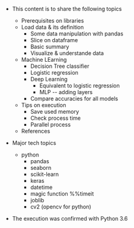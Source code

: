 - This content is to share the following topics
    - Prerequisites on libraries
    - Load data & its definition
        - Some data manipulation with pandas
        - Slice on dataframe
        - Basic summary
        - Visualize & understande data
    - Machine LEarning
        - Decision Tree classifier
        - Logistic regression
        - Deep Learning
            - Equivalent to logistic regression
            - MLP -- adding layers
        - Compare accuracies for all models
    - Tips on execution
        - Save used memory
        - Check process time
        - Parallel process
    - References

-  Major tech topics
    - python
        - pandas
        - seaborn
        - scikit-learn
        - keras
        - datetime
        - magic function %%timeit
        - joblib
        - cv2 (opencv for python)
        
* The execution was confirmed with Python 3.6
